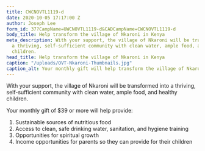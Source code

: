```yaml
---
title: CWCNOVTL1119-d
date: 2020-10-05 17:17:00 Z
author: Joseph Lee
form_id: 37?CampName=UWCNOVTL1119-d&CADCampName=CWCNOVTL1119-d
body_title: Help transform the village of Nkaroni in Kenya
meta_description: With your support, the village of Nkaroni will be transformed into
  a thriving, self-sufficient community with clean water, ample food, and healthy
  children.
head_title: Help transform the village of Nkaroni in Kenya
caption: "/uploads/OVT-Nkaroni-Thumbnails.jpg"
caption_alt: Your monthly gift will help transform the village of Nkaroni!
---
```


With your support, the village of Nkaroni will be transformed into a thriving, self-sufficient community with clean water, ample food, and healthy children.

Your monthly gift of $39 or more will help provide:

1. Sustainable sources of nutritious food
2. Access to clean, safe drinking water, sanitation, and hygiene training
3. Opportunities for spiritual growth
4. Income opportunities for parents so they can provide for their children

